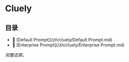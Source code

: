 # Cluely

## 目录

- 📄 [Default Prompt](/zh/cluely/Default Prompt.md)
- 📄 [Enterprise Prompt](/zh/cluely/Enterprise Prompt.md)

*完整还原。*